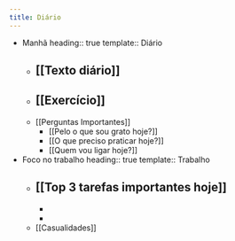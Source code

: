 ```yaml
---
title: Diário
---
```


- Manhã
  heading:: true
  template:: Diário
	- [[Texto diário]]
		-
	- [[Exercício]]
		-
	- [[Perguntas Importantes]]
		- [[Pelo o que sou grato hoje?]]
		- [[O que preciso praticar hoje?]]
		- [[Quem vou ligar hoje?]]
- Foco no trabalho
  heading:: true
  template:: Trabalho
	- [[Top 3 tarefas importantes hoje]]
		-
		-
		-
	- [[Casualidades]]
